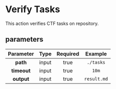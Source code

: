 # Verify Tasks

This action verifies CTF tasks on repository.

## parameters

| Parameter | Type | Required | Example |
|:---------:|:----:|:--------:|:-------:|
| **path** | input | true | `./tasks` |
| **timeout** | input | true | `10m` |
| **output** | input | true | `result.md` |

